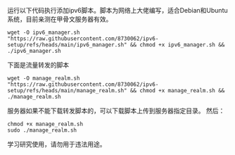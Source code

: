 运行以下代码执行添加ipv6脚本。脚本为网络上大佬编写，适合Debian和Ubuntu系统，目前亲测在甲骨文服务器有效。

~~~shell
wget -O ipv6_manager.sh "https://raw.githubusercontent.com/8730062/ipv6-setup/refs/heads/main/ipv6_manager.sh" && chmod +x ipv6_manager.sh && ./ipv6_manager.sh
~~~


下面是流量转发的脚本


~~~shell
wget -O manage_realm.sh "https://raw.githubusercontent.com/8730062/ipv6-setup/refs/heads/main/manage_realm.sh" && chmod +x manage_realm.sh && ./manage_realm.sh
~~~

服务器如果不能下载转发脚本的，可以下载脚本上传到服务器指定目录。
然后：
~~~shell
chmod +x manage_realm.sh
sudo ./manage_realm.sh
~~~
学习研究使用，请勿用于违法用途。
